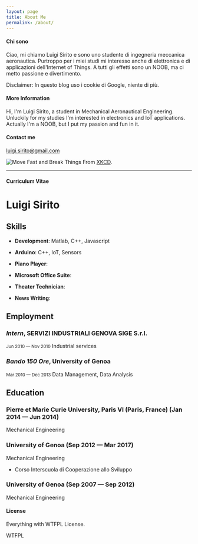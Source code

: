 ```yaml
---
layout: page
title: About Me
permalink: /about/
---
```

#### Chi sono
Ciao, mi chiamo Luigi Sirito e sono uno studente di ingegneria meccanica aeronautica. 
Purtroppo per i miei studi mi interesso anche di elettronica e di applicazioni dell'Internet of Things.
A tutti gli effetti sono un NOOB, ma ci metto passione e divertimento.

Disclaimer:        In questo blog uso i cookie di Google, niente di più.

#### More Information

Hi, I'm Luigi Sirito, a student in Mechanical Aeronautical Engineering. Unluckily for my studies I'm interested in electronics and IoT applications. 
Actually I'm a NOOB, but I put my passion and fun in it. 

#### Contact me

[luigi.sirito@gmail.com](mailto:luigi.sirito@gmail.com)


![Move Fast and Break Things]({{site.baseurl}}/images/move_fast_and_break_things.png)
From [XKCD](https://xkcd.com/1428/).


---

#### Curriculum Vitae

# Luigi Sirito

## Skills

- **Development**: Matlab, C++, Javascript

- **Arduino**: C++, IoT, Sensors

- **Piano Player**: 

- **Microsoft Office Suite**: 

- **Theater Technician**: 

- **News Writing**: 



## Employment

### *Intern*, SERVIZI INDUSTRIALI GENOVA SIGE S.r.l.
<small>Jun 2010 — Nov 2010</small>
Industrial services

### *Bando 150 Ore*, University of Genoa
<small>Mar 2010 — Dec 2013</small>
Data Management, Data Analysis



## Education

### Pierre et Marie Curie University, Paris VI (Paris, France) (Jan 2014 — Jun 2014)
Mechanical Engineering

### University of Genoa (Sep 2012 — Mar 2017)
Mechanical Engineering

- Corso Interscuola di Cooperazione allo Sviluppo

### University of Genoa (Sep 2007 — Sep 2012)
Mechanical Engineering




#### License

Everything with WTFPL License.

<a href="http://www.wtfpl.net/"><img
       src="http://www.wtfpl.net/wp-content/uploads/2012/12/wtfpl-badge-4.png"
       width="80" height="15" alt="WTFPL" /></a>
